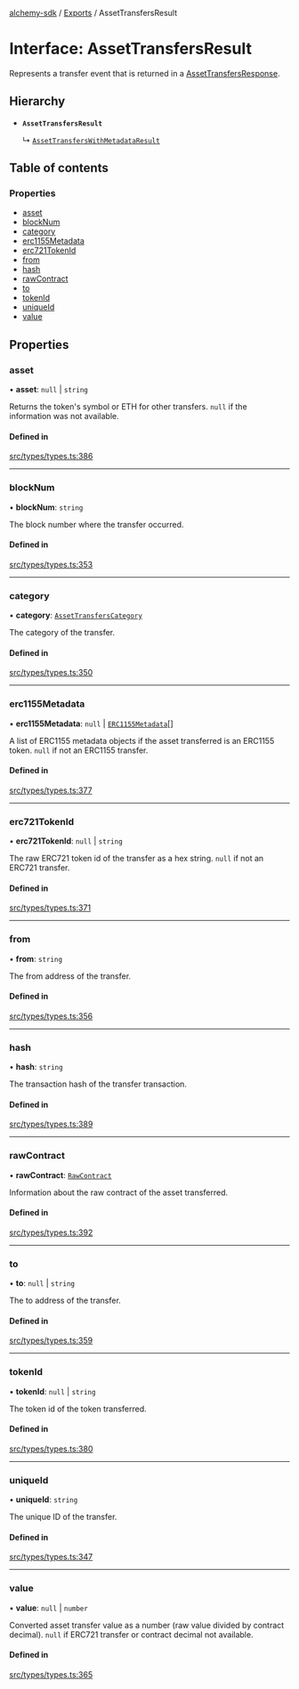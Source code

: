 [alchemy-sdk](../README.md) / [Exports](../modules.md) / AssetTransfersResult

# Interface: AssetTransfersResult

Represents a transfer event that is returned in a [AssetTransfersResponse](AssetTransfersResponse.md).

## Hierarchy

- **`AssetTransfersResult`**

  ↳ [`AssetTransfersWithMetadataResult`](AssetTransfersWithMetadataResult.md)

## Table of contents

### Properties

- [asset](AssetTransfersResult.md#asset)
- [blockNum](AssetTransfersResult.md#blocknum)
- [category](AssetTransfersResult.md#category)
- [erc1155Metadata](AssetTransfersResult.md#erc1155metadata)
- [erc721TokenId](AssetTransfersResult.md#erc721tokenid)
- [from](AssetTransfersResult.md#from)
- [hash](AssetTransfersResult.md#hash)
- [rawContract](AssetTransfersResult.md#rawcontract)
- [to](AssetTransfersResult.md#to)
- [tokenId](AssetTransfersResult.md#tokenid)
- [uniqueId](AssetTransfersResult.md#uniqueid)
- [value](AssetTransfersResult.md#value)

## Properties

### asset

• **asset**: ``null`` \| `string`

Returns the token's symbol or ETH for other transfers. `null` if the
information was not available.

#### Defined in

[src/types/types.ts:386](https://github.com/alchemyplatform/alchemy-sdk-js/blob/30d9ef5/src/types/types.ts#L386)

___

### blockNum

• **blockNum**: `string`

The block number where the transfer occurred.

#### Defined in

[src/types/types.ts:353](https://github.com/alchemyplatform/alchemy-sdk-js/blob/30d9ef5/src/types/types.ts#L353)

___

### category

• **category**: [`AssetTransfersCategory`](../enums/AssetTransfersCategory.md)

The category of the transfer.

#### Defined in

[src/types/types.ts:350](https://github.com/alchemyplatform/alchemy-sdk-js/blob/30d9ef5/src/types/types.ts#L350)

___

### erc1155Metadata

• **erc1155Metadata**: ``null`` \| [`ERC1155Metadata`](ERC1155Metadata.md)[]

A list of ERC1155 metadata objects if the asset transferred is an ERC1155
token. `null` if not an ERC1155 transfer.

#### Defined in

[src/types/types.ts:377](https://github.com/alchemyplatform/alchemy-sdk-js/blob/30d9ef5/src/types/types.ts#L377)

___

### erc721TokenId

• **erc721TokenId**: ``null`` \| `string`

The raw ERC721 token id of the transfer as a hex string. `null` if not an
ERC721 transfer.

#### Defined in

[src/types/types.ts:371](https://github.com/alchemyplatform/alchemy-sdk-js/blob/30d9ef5/src/types/types.ts#L371)

___

### from

• **from**: `string`

The from address of the transfer.

#### Defined in

[src/types/types.ts:356](https://github.com/alchemyplatform/alchemy-sdk-js/blob/30d9ef5/src/types/types.ts#L356)

___

### hash

• **hash**: `string`

The transaction hash of the transfer transaction.

#### Defined in

[src/types/types.ts:389](https://github.com/alchemyplatform/alchemy-sdk-js/blob/30d9ef5/src/types/types.ts#L389)

___

### rawContract

• **rawContract**: [`RawContract`](RawContract.md)

Information about the raw contract of the asset transferred.

#### Defined in

[src/types/types.ts:392](https://github.com/alchemyplatform/alchemy-sdk-js/blob/30d9ef5/src/types/types.ts#L392)

___

### to

• **to**: ``null`` \| `string`

The to address of the transfer.

#### Defined in

[src/types/types.ts:359](https://github.com/alchemyplatform/alchemy-sdk-js/blob/30d9ef5/src/types/types.ts#L359)

___

### tokenId

• **tokenId**: ``null`` \| `string`

The token id of the token transferred.

#### Defined in

[src/types/types.ts:380](https://github.com/alchemyplatform/alchemy-sdk-js/blob/30d9ef5/src/types/types.ts#L380)

___

### uniqueId

• **uniqueId**: `string`

The unique ID of the transfer.

#### Defined in

[src/types/types.ts:347](https://github.com/alchemyplatform/alchemy-sdk-js/blob/30d9ef5/src/types/types.ts#L347)

___

### value

• **value**: ``null`` \| `number`

Converted asset transfer value as a number (raw value divided by contract
decimal). `null` if ERC721 transfer or contract decimal not available.

#### Defined in

[src/types/types.ts:365](https://github.com/alchemyplatform/alchemy-sdk-js/blob/30d9ef5/src/types/types.ts#L365)
